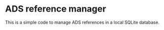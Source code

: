 # ADS reference manager

This is a simple code to manage ADS references in a local SQLite database.

